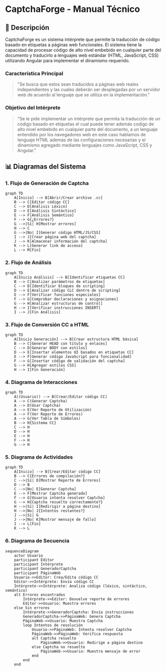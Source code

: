 # CaptchaForge - Manual Técnico

## 🎯 Descripción

CaptchaForge es un sistema intérprete que permite la traducción de código basado en etiquetas a páginas web funcionales. El sistema tiene la capacidad de procesar código de alto nivel embebido en cualquier parte del documento y traducirlo a lenguajes web estándar (HTML, JavaScript, CSS) utilizando Angular para implementar el dinamismo requerido.

### Característica Principal
> "Se busca que estos sean traducidos a páginas web reales independientes y las cuales deberán ser desplegadas por un servidor web de acuerdo al lenguaje que se utiliza en la implementación."

### Objetivo del Intérprete
> "Se le pide implementar un intérprete que permita la traducción de un código basado en etiquetas el cual puede tener además codigo de alto nivel embebido en cualquier parte del documento, a un lenguaje entendido por los navegadores web en este caso hablamos de lenguaje HTML además de las configuraciones necesarias y el dinamismo agregado mediante lenguajes como JavaScript, CSS y Angular."

## 📊 Diagramas del Sistema

### 1. Flujo de Generación de Captcha
```mermaid
graph TD
    A[Inicio] --> B[Abrir/Crear archivo .cc]
    B --> C[Editar código CC]
    C --> D[Análisis Léxico]
    D --> E[Análisis Sintáctico]
    E --> F[Análisis Semántico]
    F --> G{¿Errores?}
    G -->|Sí| H[Mostrar errores]
    H --> C
    G -->|No| I[Generar código HTML/JS/CSS]
    I --> J[Crear página web del captcha]
    J --> K[Almacenar información del captcha]
    K --> L[Generar link de acceso]
    L --> M[Fin]
```

### 2. Flujo de Análisis
```mermaid
graph TD
    A[Inicio Análisis] --> B[Identificar etiquetas CC]
    B --> C[Analizar parámetros de etiquetas]
    C --> D[Identificar bloques de scripting]
    D --> E[Analizar código CLC dentro de scripting]
    E --> F[Verificar funciones especiales]
    F --> G[Comprobar declaraciones y asignaciones]
    G --> H[Analizar estructuras de control]
    H --> I[Verificar instrucciones INSERT]
    I --> J[Fin Análisis]
```

### 3. Flujo de Conversión CC a HTML
```mermaid
graph TD
    A[Inicio Generación] --> B[Crear estructura HTML básica]
    B --> C[Generar HEAD con título y enlaces]
    C --> D[Generar BODY con estilos]
    D --> E[Insertar elementos UI basados en etiquetas CC]
    E --> F[Generar código JavaScript para funcionalidad]
    F --> G[Insertar código de validación del captcha]
    G --> H[Agregar estilos CSS]
    H --> I[Fin Generación]
```

### 4. Diagrama de Interacciones
```mermaid
graph TD
    A((Usuario)) --> B(Crear/Editar código CC)
    A --> C(Generar Captcha)
    A --> D(Usar Captcha)
    A --> E(Ver Reporte de Utilización)
    A --> F(Ver Reporte de Errores)
    A --> G(Ver Tabla de Símbolos)
    B --> H{Sistema CC}
    C --> H
    D --> H
    E --> H
    F --> H
    G --> H
```

### 5. Diagrama de Actividades
```mermaid
graph TD
    A[Inicio] --> B[Crear/Editar código CC]
    B --> C{Errores de compilación?}
    C -->|Sí| D[Mostrar Reporte de Errores]
    D --> B
    C -->|No| E[Generar Captcha]
    E --> F[Mostrar Captcha generado]
    F --> G[Usuario intenta resolver Captcha]
    G --> H{Captcha resuelto correctamente?}
    H -->|Sí| I[Redirigir a página destino]
    H -->|No| J{Intentos restantes?}
    J -->|Sí| G
    J -->|No| K[Mostrar mensaje de fallo]
    I --> L[Fin]
    K --> L
```

### 6. Diagrama de Secuencia
```mermaid
sequenceDiagram
    actor Usuario
    participant Editor
    participant Intérprete
    participant GeneradorCaptcha
    participant PáginaWeb
    Usuario->>Editor: Crea/Edita código CC
    Editor->>Intérprete: Envía código CC
    Intérprete->>Intérprete: Analiza código (léxico, sintáctico, semántico)
    alt Errores encontrados
        Intérprete->>Editor: Devuelve reporte de errores
        Editor->>Usuario: Muestra errores
    else Sin errores
        Intérprete->>GeneradorCaptcha: Envía instrucciones
        GeneradorCaptcha->>PáginaWeb: Genera Captcha
        PáginaWeb->>Usuario: Muestra Captcha
        loop Intentos de resolución
            Usuario->>PáginaWeb: Intenta resolver Captcha
            PáginaWeb->>PáginaWeb: Verifica respuesta
            alt Captcha resuelto
                PáginaWeb->>Usuario: Redirige a página destino
            else Captcha no resuelto
                PáginaWeb->>Usuario: Muestra mensaje de error
            end
        end
    end
```